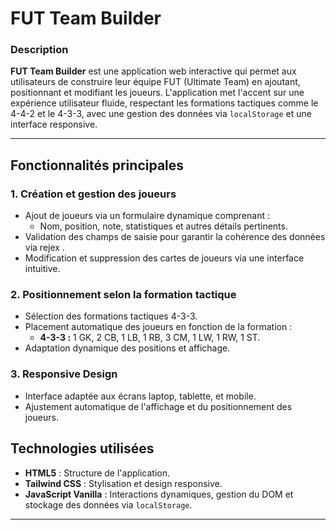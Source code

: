 # **FUT Team Builder**

### **Description**  
**FUT Team Builder** est une application web interactive qui permet aux utilisateurs de construire leur équipe FUT (Ultimate Team) en ajoutant, positionnant et modifiant les joueurs. L'application met l'accent sur une expérience utilisateur fluide, respectant les formations tactiques comme le 4-4-2 et le 4-3-3, avec une gestion des données via `localStorage` et une interface responsive.

---

## **Fonctionnalités principales**

### **1. Création et gestion des joueurs**
- Ajout de joueurs via un formulaire dynamique comprenant :
  - Nom, position, note, statistiques et autres détails pertinents.
- Validation des champs de saisie pour garantir la cohérence des données via rejex .
- Modification et suppression des cartes de joueurs via une interface intuitive.

### **2. Positionnement selon la formation tactique**
- Sélection des formations tactiques 4-3-3.
- Placement automatique des joueurs en fonction de la formation :
  - **4-3-3 :** 1 GK, 2 CB, 1 LB, 1 RB, 3 CM, 1 LW, 1 RW, 1 ST.
- Adaptation dynamique des positions et affichage.

### **3. Responsive Design**
- Interface adaptée aux écrans laptop, tablette, et mobile.
- Ajustement automatique de l'affichage et du positionnement des joueurs.
## **Technologies utilisées**

- **HTML5** : Structure de l'application.
-  **Tailwind CSS** : Stylisation et design responsive.
- **JavaScript Vanilla** : Interactions dynamiques, gestion du DOM et stockage des données via `localStorage`.

---